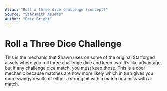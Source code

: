```yaml
---
Alias: "Roll a three dice challenge (concept)"
Source: "Starsmith Assets"
Author: "Eric Bright"
---
```

# Roll a Three Dice Challenge
This is the mechanic that Shawn uses on some of the original Starforged assets where you roll three challenge dice and keep two. It’s like advantage, but if any challenge dice match, you must keep those. This is a cool mechanic because matches are now more likely which in turn gives you more swingy results of either a strong hit with a match or a miss with a match.